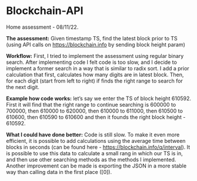 # Blockchain-API
Home assessment - 08/11/22.

**The assessment:**
Given timestamp TS, find the latest block prior to TS
(using API calls on https://blockchain.info by sending block height param)

**Workflow:**
First, I tried to implement the assessment using regular binary search.
After implementing code I felt code is too slow, and I decide to implement a former search in a way that is similar to radix sort.
I add a prior calculation that first, calculates how many digits are in latest block.
Then, for each digit (start from left to right) if finds the right range to search for the next digit.

**Example how code works:**
let’s say we enter the TS of block height 610592.
First it will find that the right range to continue searching is 600000 to 700000, then 610000 to 620000, then 610000 to 611000, then 610500 to 610600, then 610590 to 610600 and then it founds the right block height - 610592.


**What I could have done better:**
Code is still slow.
To make it even more efficient, it is possible to add calculations using the average time between blocks in seconds (can be found here - https://blockchain.info/q/interval).
It is possible to use this data to calculate a small rang in which our TS is in, and then use other searching methods as the methods I implemented.
Another improvement can be made is exporting the JSON in a more stable way than calling data in the first place ([0]).
